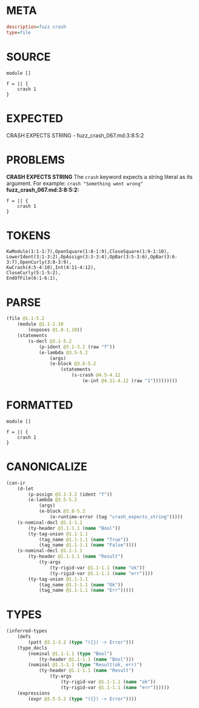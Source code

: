 # META
~~~ini
description=fuzz crash
type=file
~~~
# SOURCE
~~~roc
module []

f = || {
    crash 1
}
~~~
# EXPECTED
CRASH EXPECTS STRING - fuzz_crash_067.md:3:8:5:2
# PROBLEMS
**CRASH EXPECTS STRING**
The `crash` keyword expects a string literal as its argument.
For example: `crash "Something went wrong"`
**fuzz_crash_067.md:3:8:5:2:**
```roc
f = || {
    crash 1
}
```


# TOKENS
~~~zig
KwModule(1:1-1:7),OpenSquare(1:8-1:9),CloseSquare(1:9-1:10),
LowerIdent(3:1-3:2),OpAssign(3:3-3:4),OpBar(3:5-3:6),OpBar(3:6-3:7),OpenCurly(3:8-3:9),
KwCrash(4:5-4:10),Int(4:11-4:12),
CloseCurly(5:1-5:2),
EndOfFile(6:1-6:1),
~~~
# PARSE
~~~clojure
(file @1.1-5.2
	(module @1.1-1.10
		(exposes @1.8-1.10))
	(statements
		(s-decl @3.1-5.2
			(p-ident @3.1-3.2 (raw "f"))
			(e-lambda @3.5-5.2
				(args)
				(e-block @3.8-5.2
					(statements
						(s-crash @4.5-4.12
							(e-int @4.11-4.12 (raw "1")))))))))
~~~
# FORMATTED
~~~roc
module []

f = || {
	crash 1
}
~~~
# CANONICALIZE
~~~clojure
(can-ir
	(d-let
		(p-assign @3.1-3.2 (ident "f"))
		(e-lambda @3.5-5.2
			(args)
			(e-block @3.8-5.2
				(e-runtime-error (tag "crash_expects_string")))))
	(s-nominal-decl @1.1-1.1
		(ty-header @1.1-1.1 (name "Bool"))
		(ty-tag-union @1.1-1.1
			(tag_name @1.1-1.1 (name "True"))
			(tag_name @1.1-1.1 (name "False"))))
	(s-nominal-decl @1.1-1.1
		(ty-header @1.1-1.1 (name "Result")
			(ty-args
				(ty-rigid-var @1.1-1.1 (name "ok"))
				(ty-rigid-var @1.1-1.1 (name "err"))))
		(ty-tag-union @1.1-1.1
			(tag_name @1.1-1.1 (name "Ok"))
			(tag_name @1.1-1.1 (name "Err")))))
~~~
# TYPES
~~~clojure
(inferred-types
	(defs
		(patt @3.1-3.2 (type "({}) -> Error")))
	(type_decls
		(nominal @1.1-1.1 (type "Bool")
			(ty-header @1.1-1.1 (name "Bool")))
		(nominal @1.1-1.1 (type "Result(ok, err)")
			(ty-header @1.1-1.1 (name "Result")
				(ty-args
					(ty-rigid-var @1.1-1.1 (name "ok"))
					(ty-rigid-var @1.1-1.1 (name "err"))))))
	(expressions
		(expr @3.5-5.2 (type "({}) -> Error"))))
~~~

